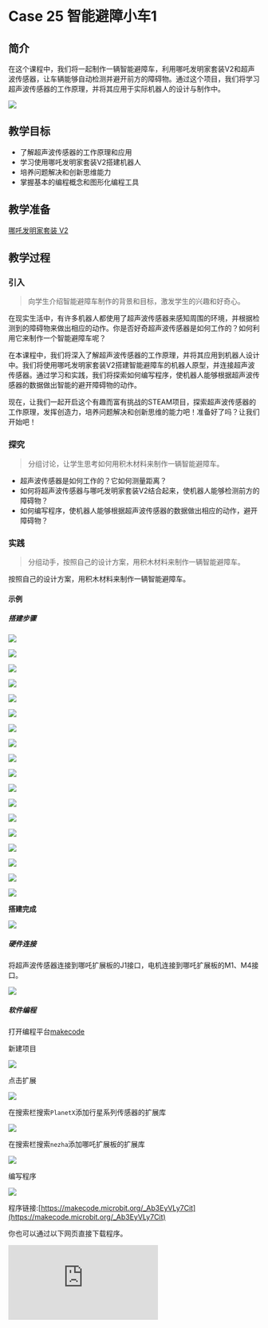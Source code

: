 ﻿---
sidebar_position: 26
---

# Case 25 智能避障小车1

## 简介

在这个课程中，我们将一起制作一辆智能避障车，利用哪吒发明家套装V2和超声波传感器，让车辆能够自动检测并避开前方的障碍物。通过这个项目，我们将学习超声波传感器的工作原理，并将其应用于实际机器人的设计与制作中。



![](https://wiki-media-ef.oss-cn-hongkong.aliyuncs.com/docs/microbit/building-blocks/nezha-inventors-kit-v2/images/nezha-inventors-kit-v2-case-25-01.png)



## 教学目标

- 了解超声波传感器的工作原理和应用
- 学习使用哪吒发明家套装V2搭建机器人
- 培养问题解决和创新思维能力
- 掌握基本的编程概念和图形化编程工具


## 教学准备

[哪吒发明家套装 V2](https://www.elecfreaks.com/nezha-inventor-s-kit-v2-for-micro-bit.html)


## 教学过程

### 引入

>向学生介绍智能避障车制作的背景和目标，激发学生的兴趣和好奇心。

在现实生活中，有许多机器人都使用了超声波传感器来感知周围的环境，并根据检测到的障碍物来做出相应的动作。你是否好奇超声波传感器是如何工作的？如何利用它来制作一个智能避障车呢？

在本课程中，我们将深入了解超声波传感器的工作原理，并将其应用到机器人设计中。我们将使用哪吒发明家套装V2搭建智能避障车的机器人原型，并连接超声波传感器。通过学习和实践，我们将探索如何编写程序，使机器人能够根据超声波传感器的数据做出智能的避开障碍物的动作。

现在，让我们一起开启这个有趣而富有挑战的STEAM项目，探索超声波传感器的工作原理，发挥创造力，培养问题解决和创新思维的能力吧！准备好了吗？让我们开始吧！

### 探究

>分组讨论，让学生思考如何用积木材料来制作一辆智能避障车。

- 超声波传感器是如何工作的？它如何测量距离？
- 如何将超声波传感器与哪吒发明家套装V2结合起来，使机器人能够检测前方的障碍物？
- 如何编写程序，使机器人能够根据超声波传感器的数据做出相应的动作，避开障碍物？

### 实践

>分组动手，按照自己的设计方案，用积木材料来制作一辆智能避障车。

按照自己的设计方案，用积木材料来制作一辆智能避障车。

#### 示例

##### 搭建步骤

![](https://wiki-media-ef.oss-cn-hongkong.aliyuncs.com/docs/microbit/building-blocks/nezha-inventors-kit-v2/images/nezha-inventors-kit-v2-step-25-01.png)

![](https://wiki-media-ef.oss-cn-hongkong.aliyuncs.com/docs/microbit/building-blocks/nezha-inventors-kit-v2/images/nezha-inventors-kit-v2-step-25-02.png)

![](https://wiki-media-ef.oss-cn-hongkong.aliyuncs.com/docs/microbit/building-blocks/nezha-inventors-kit-v2/images/nezha-inventors-kit-v2-step-25-03.png)

![](https://wiki-media-ef.oss-cn-hongkong.aliyuncs.com/docs/microbit/building-blocks/nezha-inventors-kit-v2/images/nezha-inventors-kit-v2-step-25-04.png)

![](https://wiki-media-ef.oss-cn-hongkong.aliyuncs.com/docs/microbit/building-blocks/nezha-inventors-kit-v2/images/nezha-inventors-kit-v2-step-25-05.png)

![](https://wiki-media-ef.oss-cn-hongkong.aliyuncs.com/docs/microbit/building-blocks/nezha-inventors-kit-v2/images/nezha-inventors-kit-v2-step-25-06.png)

![](https://wiki-media-ef.oss-cn-hongkong.aliyuncs.com/docs/microbit/building-blocks/nezha-inventors-kit-v2/images/nezha-inventors-kit-v2-step-25-07.png)

![](https://wiki-media-ef.oss-cn-hongkong.aliyuncs.com/docs/microbit/building-blocks/nezha-inventors-kit-v2/images/nezha-inventors-kit-v2-step-25-08.png)

![](https://wiki-media-ef.oss-cn-hongkong.aliyuncs.com/docs/microbit/building-blocks/nezha-inventors-kit-v2/images/nezha-inventors-kit-v2-step-25-09.png)

![](https://wiki-media-ef.oss-cn-hongkong.aliyuncs.com/docs/microbit/building-blocks/nezha-inventors-kit-v2/images/nezha-inventors-kit-v2-step-25-10.png)

![](https://wiki-media-ef.oss-cn-hongkong.aliyuncs.com/docs/microbit/building-blocks/nezha-inventors-kit-v2/images/nezha-inventors-kit-v2-step-25-11.png)

![](https://wiki-media-ef.oss-cn-hongkong.aliyuncs.com/docs/microbit/building-blocks/nezha-inventors-kit-v2/images/nezha-inventors-kit-v2-step-25-12.png)

![](https://wiki-media-ef.oss-cn-hongkong.aliyuncs.com/docs/microbit/building-blocks/nezha-inventors-kit-v2/images/nezha-inventors-kit-v2-step-25-13.png)

![](https://wiki-media-ef.oss-cn-hongkong.aliyuncs.com/docs/microbit/building-blocks/nezha-inventors-kit-v2/images/nezha-inventors-kit-v2-step-25-14.png)

![](https://wiki-media-ef.oss-cn-hongkong.aliyuncs.com/docs/microbit/building-blocks/nezha-inventors-kit-v2/images/nezha-inventors-kit-v2-step-25-15.png)

![](https://wiki-media-ef.oss-cn-hongkong.aliyuncs.com/docs/microbit/building-blocks/nezha-inventors-kit-v2/images/nezha-inventors-kit-v2-step-25-16.png)

![](https://wiki-media-ef.oss-cn-hongkong.aliyuncs.com/docs/microbit/building-blocks/nezha-inventors-kit-v2/images/nezha-inventors-kit-v2-step-25-17.png)

![](https://wiki-media-ef.oss-cn-hongkong.aliyuncs.com/docs/microbit/building-blocks/nezha-inventors-kit-v2/images/nezha-inventors-kit-v2-step-25-18.png)


**搭建完成**

![](https://wiki-media-ef.oss-cn-hongkong.aliyuncs.com/docs/microbit/building-blocks/nezha-inventors-kit-v2/images/nezha-inventors-kit-v2-case-25-01.png)

##### 硬件连接

将超声波传感器连接到哪吒扩展板的J1接口，电机连接到哪吒扩展板的M1、M4接口。

![](https://wiki-media-ef.oss-cn-hongkong.aliyuncs.com/docs/microbit/building-blocks/nezha-inventors-kit-v2/images/nezha-inventors-kit-v2-case-25-02.png)

##### 软件编程

打开编程平台[makecode](https://makecode.microbit.org/#)

新建项目

![](https://wiki-media-ef.oss-cn-hongkong.aliyuncs.com/docs/microbit/building-blocks/nezha-inventors-kit-v2/images/nezha-inventors-kit-v2-case-19-03.png)

点击扩展

![](https://wiki-media-ef.oss-cn-hongkong.aliyuncs.com/docs/microbit/building-blocks/nezha-inventors-kit-v2/images/nezha-inventors-kit-v2-case-19-04.png)

在搜索栏搜索`PlanetX`添加行星系列传感器的扩展库

![](https://wiki-media-ef.oss-cn-hongkong.aliyuncs.com/docs/microbit/building-blocks/nezha-inventors-kit-v2/images/nezha-inventors-kit-v2-case-19-05.png)

在搜索栏搜索`nezha`添加哪吒扩展板的扩展库

![](https://wiki-media-ef.oss-cn-hongkong.aliyuncs.com/docs/microbit/building-blocks/nezha-inventors-kit-v2/images/nezha-inventors-kit-v2-case-19-06.png)

编写程序

![](https://wiki-media-ef.oss-cn-hongkong.aliyuncs.com/docs/microbit/building-blocks/nezha-inventors-kit-v2/images/nezha-inventors-kit-v2-case-25-07.png)


程序链接:[https://makecode.microbit.org/_Ab3EyVLy7Cit](https://makecode.microbit.org/_Ab3EyVLy7Cit)

你也可以通过以下网页直接下载程序。

<div
    style={{
        position: 'relative',
        paddingBottom: '60%',
        overflow: 'hidden',
    }}
>
    <iframe
        src="https://makecode.microbit.org/_Ab3EyVLy7Cit"
        frameborder="0"
        sandbox="allow-popups allow-forms allow-scripts allow-same-origin"
        style={{
            position: 'absolute',
            width: '100%',
            height: '100%',
        }}
    />
</div>

### 展示

>分组展示，学生对机器人进行测试、调试和优化，提高避障的准确性和稳定性，比较各组的成果和效果。

#### 示例案例效果

当有障碍物阻挡在小车面前，小车会转向行驶。

![](https://wiki-media-ef.oss-cn-hongkong.aliyuncs.com/docs/microbit/building-blocks/nezha-inventors-kit-v2/images/nezha-inventors-kit-v2-case-25.gif)

### 反思

>分组分享，让每组的学生分享自己的制作过程和心得，总结自己遇到的问题和解决办法，评价自己的优点和不足。
